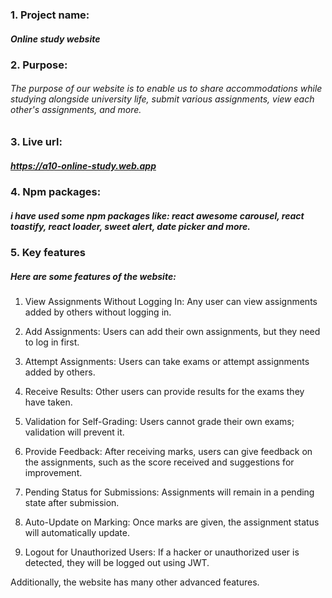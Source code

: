 ### 1. Project name:
##### Online study website

### 2. Purpose:
###### The purpose of our website is to enable us to share accommodations while studying alongside university life, submit various assignments, view each other's assignments, and more.

### 3. Live url:
##### https://a10-online-study.web.app

### 4. Npm packages:
##### i have used some npm packages like: react awesome carousel, react toastify, react loader, sweet alert, date picker and more.

### 5. Key features
##### Here are some features of the website:

1. View Assignments Without Logging In: Any user can view assignments added by others without logging in.

2. Add Assignments: Users can add their own assignments, but they need to log in first.

3. Attempt Assignments: Users can take exams or attempt assignments added by others.

4. Receive Results: Other users can provide results for the exams they have taken.

5. Validation for Self-Grading: Users cannot grade their own exams; validation will prevent it.

6. Provide Feedback: After receiving marks, users can give feedback on the assignments, such as the score received and suggestions for improvement.

7. Pending Status for Submissions: Assignments will remain in a pending state after submission.

8. Auto-Update on Marking: Once marks are given, the assignment status will automatically update.

9. Logout for Unauthorized Users: If a hacker or unauthorized user is detected, they will be logged out using JWT.

Additionally, the website has many other advanced features.